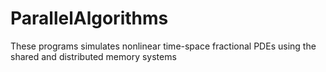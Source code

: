 # ParallelAlgorithms
These programs simulates nonlinear time-space fractional PDEs using the shared and distributed memory systems
